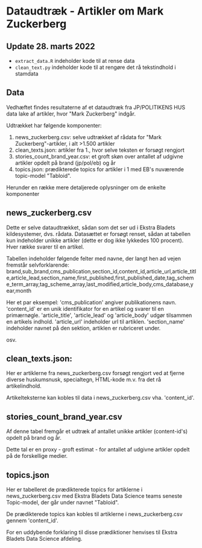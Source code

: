# Dataudtræk - Artikler om Mark Zuckerberg

## Update 28. marts 2022

- `extract_data.R` indeholder kode til at rense data
- `clean_text.py` indeholder kode til at rengøre det rå tekstindhold i stamdata

## Data

Vedhæftet findes resultaterne af et dataudtræk fra JP/POLITIKENS HUS data lake af artikler, hvor 
"Mark Zuckerberg" indgår.

Udtrækket har følgende komponenter:

1. news_zuckerberg.csv: selve udtrækket af rådata for "Mark Zuckerberg"-artikler, i alt >1.500 artikler
2. clean_texts.json: artikler fra 1., hvor selve teksten er forsøgt rengjort
3. stories_count_brand_year.csv: et groft skøn over antallet af udgivne artikler opdelt på brand (jp/pol/eb) og år
4. topics.json: prædikterede topics for artikler i 1 med EB's nuværende topic-model "Tabloid".

Herunder en række mere detaljerede oplysninger om de enkelte komponenter

## news_zuckerberg.csv

Dette er selve dataudtrækket, sådan som det ser ud i Ekstra Bladets kildesystemer, dvs. rådata. Datasættet
er forsøgt renset, sådan at tabellen kun indeholder unikke artikler (dette er dog ikke lykkedes 100 procent).
Hver række svarer til en artikel.

Tabellen indeholder følgende felter med navne, der langt hen ad vejen fremstår selvforklarende:
brand,sub_brand,cms_publication,section_id,content_id,article_url,article_title,article_lead,section_name,first_published,first_published_date,tag_scheme_term_array,tag_scheme_array,last_modified,article_body,cms_database,year,month

Her et par eksempel:
'cms_publication' angiver publikationens navn. 
'content_id' er en unik identifikator for en artikel og svarer til en primærnøgle.
'article_title', 'article_lead' og 'article_body' udgør tilsammen en artikels indhold.
'article_url' indeholder url til artiklen.
'section_name' indeholder navnet på den sektion, artiklen er rubriceret under.

osv.

## clean_texts.json:

Her er artiklerne fra news_zuckerberg.csv forsøgt rengjort ved at fjerne diverse huskumsnusk, specialtegn,
HTML-kode m.v. fra det rå artikelindhold.

Artikelteksterne kan kobles til data i news_zuckerberg.csv vha. 'content_id'.

## stories_count_brand_year.csv

Af denne tabel fremgår et udtræk af antallet unikke artikler (content-id's) opdelt på brand og år.

Dette tal er en proxy - groft estimat - for antallet af udgivne artikler opdelt på de forskellige medier.

## topics.json

Her er tabelleret de prædikterede topics for artiklerne i news_zuckerberg.csv med Ekstra Bladets Data
Science teams seneste Topic-model, der går under navnet "Tabloid".

De prædikterede topics kan kobles til artiklerne i news_zuckerberg.csv gennem 'content_id'.

For en uddybende forklaring til disse prædiktioner henvises til Ekstra Bladets Data Science afdeling.




























